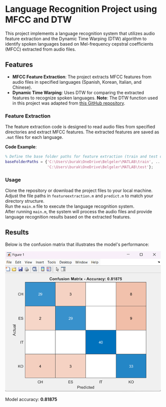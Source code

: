 # Language Recognition Project using MFCC and DTW

This project implements a language recognition system that utilizes audio feature extraction and the Dynamic Time Warping (DTW) algorithm to identify spoken languages based on Mel-frequency cepstral coefficients (MFCC) extracted from audio files.

## Features

- **MFCC Feature Extraction**: The project extracts MFCC features from audio files in specified languages (Spanish, Korean, Italian, and Chinese).
- **Dynamic Time Warping**: Uses DTW for comparing the extracted features to recognize spoken languages.
**Note**: The DTW function used in this project was adapted from [this GitHub repository](https://github.com/filip141/MFCC-Voice-Recognition/blob/master/DTW.m).
  
### Feature Extraction

The feature extraction code is designed to read audio files from specified directories and extract MFCC features. The extracted features are saved as `.mat` files for each language.

**Code Example**:
```matlab
% Define the base folder paths for feature extraction (train and test datasets)
baseFolderPaths = {'C:\Users\burak\OneDrive\Belgeler\MATLAB\train', ...
                   'C:\Users\burak\OneDrive\Belgeler\MATLAB\test'};
```

### Usage

Clone the repository or download the project files to your local machine.  
Adjust the file paths in `featureextraction.m` and `predict.m` to match your directory structure.  
Run the `main.m` file to execute the language recognition system.  
After running `main.m`, the system will process the audio files and provide language recognition results based on the extracted features.

## Results

Below is the confusion matrix that illustrates the model's performance:

![Confusion Matrix](gallery/Confusion_Matrix.png)

Model accuracy: **0.81875**
